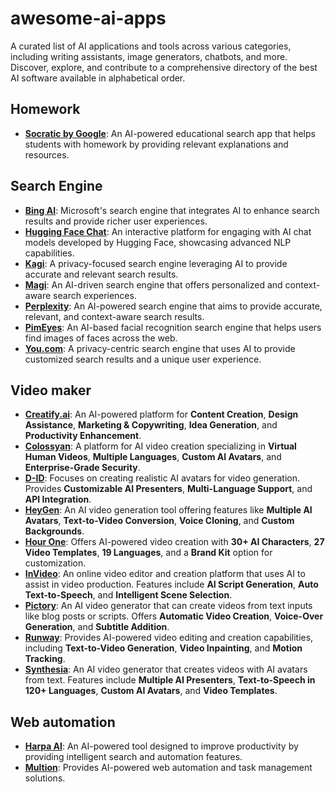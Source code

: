 # awesome-ai-apps
A curated list of AI applications and tools across various categories, including writing assistants, image generators, chatbots, and more. Discover, explore, and contribute to a comprehensive directory of the best AI software available in alphabetical order.

## Homework
- **[Socratic by Google](https://socratic.org/)**: An AI-powered educational search app that helps students with homework by providing relevant explanations and resources.

## Search Engine
- **[Bing AI](https://www.bing.com/)**: Microsoft's search engine that integrates AI to enhance search results and provide richer user experiences.
- **[Hugging Face Chat](https://huggingface.co/chat/)**: An interactive platform for engaging with AI chat models developed by Hugging Face, showcasing advanced NLP capabilities.
- **[Kagi](https://www.kagi.com/)**: A privacy-focused search engine leveraging AI to provide accurate and relevant search results.
- **[Magi](https://www.magi.com/)**: An AI-driven search engine that offers personalized and context-aware search experiences.
- **[Perplexity](https://www.perplexity.ai/)**: An AI-powered search engine that aims to provide accurate, relevant, and context-aware search results.
- **[PimEyes](https://pimeyes.com/)**: An AI-based facial recognition search engine that helps users find images of faces across the web.
- **[You.com](https://you.com/)**: A privacy-centric search engine that uses AI to provide customized search results and a unique user experience.

## Video maker
- **[Creatify.ai](https://www.creatify.ai/)**: An AI-powered platform for **Content Creation**, **Design Assistance**, **Marketing & Copywriting**, **Idea Generation**, and **Productivity Enhancement**.
- **[Colossyan](https://www.colossyan.com/)**: A platform for AI video creation specializing in **Virtual Human Videos**, **Multiple Languages**, **Custom AI Avatars**, and **Enterprise-Grade Security**.
- **[D-ID](https://www.d-id.com/)**: Focuses on creating realistic AI avatars for video generation. Provides **Customizable AI Presenters**, **Multi-Language Support**, and **API Integration**.
- **[HeyGen](https://www.heygen.com/)**: An AI video generation tool offering features like **Multiple AI Avatars**, **Text-to-Video Conversion**, **Voice Cloning**, and **Custom Backgrounds**.
- **[Hour One](https://www.hourone.ai/)**: Offers AI-powered video creation with **30+ AI Characters**, **27 Video Templates**, **19 Languages**, and a **Brand Kit** option for customization.
- **[InVideo](https://invideo.io/)**: An online video editor and creation platform that uses AI to assist in video production. Features include **AI Script Generation**, **Auto Text-to-Speech**, and **Intelligent Scene Selection**.
- **[Pictory](https://pictory.ai/)**: An AI video generator that can create videos from text inputs like blog posts or scripts. Offers **Automatic Video Creation**, **Voice-Over Generation**, and **Subtitle Addition**.
- **[Runway](https://runwayml.com/)**: Provides AI-powered video editing and creation capabilities, including **Text-to-Video Generation**, **Video Inpainting**, and **Motion Tracking**.
- **[Synthesia](https://www.synthesia.io/)**: An AI video generator that creates videos with AI avatars from text. Features include **Multiple AI Presenters**, **Text-to-Speech in 120+ Languages**, **Custom AI Avatars**, and **Video Templates**.

## Web automation
- **[Harpa AI](https://www.harpa.ai/)**: An AI-powered tool designed to improve productivity by providing intelligent search and automation features.
- **[Multion](https://multion.io/)**: Provides AI-powered web automation and task management solutions.
